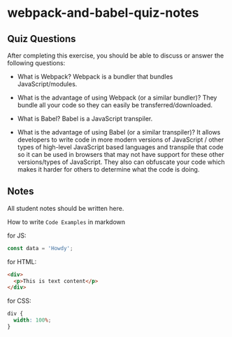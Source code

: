 # webpack-and-babel-quiz-notes

## Quiz Questions

After completing this exercise, you should be able to discuss or answer the following questions:

- What is Webpack?
  Webpack is a bundler that bundles JavaScript/modules.

- What is the advantage of using Webpack (or a similar bundler)?
  They bundle all your code so they can easily be transferred/downloaded.

- What is Babel?
  Babel is a JavaScript transpiler.

- What is the advantage of using Babel (or a similar transpiler)?
  It allows developers to write code in more modern versions of JavaScript / other types of high-level JavaScript based languages and transpile that code so it can be used in browsers that may not have support for these other versions/types of JavaScript. They also can obfuscate your code which makes it harder for others to determine what the code is doing.

## Notes

All student notes should be written here.

How to write `Code Examples` in markdown

for JS:

```js
const data = 'Howdy';
```

for HTML:

```html
<div>
  <p>This is text content</p>
</div>
```

for CSS:

```css
div {
  width: 100%;
}
```
